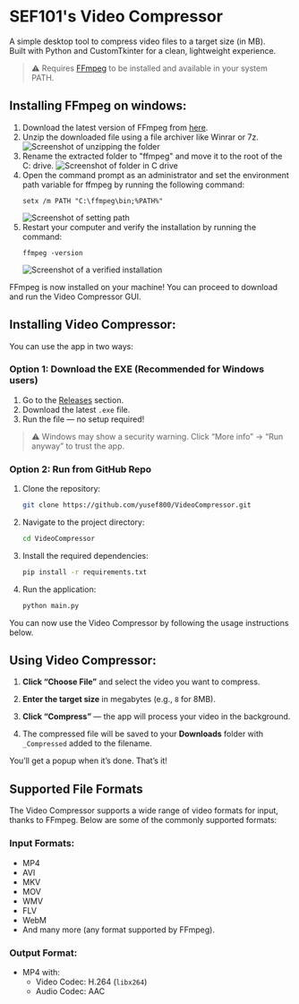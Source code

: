 # SEF101's Video Compressor

A simple desktop tool to compress video files to a target size (in MB).  
Built with Python and CustomTkinter for a clean, lightweight experience.

> ⚠️ Requires [FFmpeg](https://ffmpeg.org/download.html) to be installed and available in your system PATH.

## Installing FFmpeg on windows:
1. Download the latest version of FFmpeg from [here](https://www.gyan.dev/ffmpeg/builds/ffmpeg-git-full.7z).
2. Unzip the downloaded file using a file archiver like Winrar or 7z.
    ![Screenshot of unzipping the folder](https://media.geeksforgeeks.org/wp-content/uploads/20210912212008/1.png)
3. Rename the extracted folder to "ffmpeg" and move it to the root of the C: drive.
    ![Screenshot of folder in C drive](https://media.geeksforgeeks.org/wp-content/uploads/20210912212010/3.png)
4. Open the command prompt as an administrator and set the environment path variable for ffmpeg by running the following command:
    ```
    setx /m PATH "C:\ffmpeg\bin;%PATH%"
    ```
    ![Screenshot of setting path](https://media.geeksforgeeks.org/wp-content/uploads/20210912212036/Screenshotfrom20210912211815.png)
5. Restart your computer and verify the installation by running the command:
    ```
    ffmpeg -version
    ```
    ![Screenshot of a verified installation](https://media.geeksforgeeks.org/wp-content/uploads/20210912212115/Screenshotfrom20210912212044.png)

FFmpeg is now installed on your machine! You can proceed to download and run the Video Compressor GUI.

## Installing Video Compressor:

You can use the app in two ways:

### Option 1: Download the EXE (Recommended for Windows users)

1. Go to the [Releases](https://github.com/SEF-101/VideoCompressor/releases) section.
2. Download the latest `.exe` file.
3. Run the file — no setup required!

> ⚠️ Windows may show a security warning. Click “More info” → “Run anyway” to trust the app.

### Option 2: Run from GitHub Repo

1. Clone the repository:
    ```bash
    git clone https://github.com/yusef800/VideoCompressor.git
    ```
2. Navigate to the project directory:
    ```bash
    cd VideoCompressor
    ```
3. Install the required dependencies:
    ```bash
    pip install -r requirements.txt
    ```
4. Run the application:
    ```bash
    python main.py
    ```

You can now use the Video Compressor by following the usage instructions below.

## Using Video Compressor:

1. **Click “Choose File”** and select the video you want to compress.

2. **Enter the target size** in megabytes (e.g., `8` for 8MB).

3. **Click “Compress”** — the app will process your video in the background.

4. The compressed file will be saved to your **Downloads** folder with `_Compressed` added to the filename.

You’ll get a popup when it’s done. That’s it!

## Supported File Formats

The Video Compressor supports a wide range of video formats for input, thanks to FFmpeg. Below are some of the commonly supported formats:

### Input Formats:
- MP4
- AVI
- MKV
- MOV
- WMV
- FLV
- WebM
- And many more (any format supported by FFmpeg).

### Output Format:
- MP4 with:
  - Video Codec: H.264 (`libx264`)
  - Audio Codec: AAC
